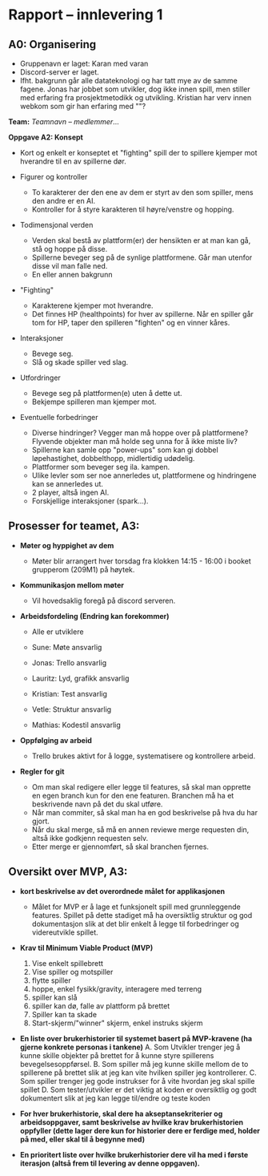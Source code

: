 # Rapport – innlevering 1

## A0: Organisering
* Gruppenavn er laget: Karan med varan
* Discord-server er laget.
* Ifht. bakgrunn går alle datateknologi og har tatt mye av de samme fagene. Jonas har jobbet som utvikler, dog ikke innen spill, men stiller med erfaring fra prosjektmetodikk og utvikling. Kristian har verv innen webkom som gir han erfaring med ""?

**Team:** *Teamnavn* – *medlemmer*...

**Oppgave A2: Konsept**
* Kort og enkelt er konseptet et "fighting" spill der to spillere kjemper mot hverandre til en av spillerne dør. 

* Figurer og kontroller
    * To karakterer der den ene av dem er styrt av den som spiller, mens den andre er en AI.
    * Kontroller for å styre karakteren til høyre/venstre og hopping.

* Todimensjonal verden
    * Verden skal bestå av plattform(er) der hensikten er at man kan gå, stå og hoppe på disse.
    * Spillerne beveger seg på de synlige plattformene. Går man utenfor disse vil man falle ned.
    * En eller annen bakgrunn 

* "Fighting"
    * Karakterene kjemper mot hverandre.
    * Det finnes HP (healthpoints) for hver av spillerne. Når en spiller går tom for HP, taper den spilleren "fighten" og en vinner kåres.

* Interaksjoner
    * Bevege seg.
    * Slå og skade spiller ved slag.

* Utfordringer
    * Bevege seg på plattformen(e) uten å dette ut.
    * Bekjempe spilleren man kjemper mot.

* Eventuelle forbedringer
    * Diverse hindringer? Vegger man må hoppe over på plattformene? Flyvende objekter man må holde seg unna for å ikke miste liv?
    * Spillerne kan samle opp "power-ups" som kan gi dobbel løpehastighet, dobbelthopp, midlertidig udødelig.
    * Plattformer som beveger seg ila. kampen.
    * Ulike levler som ser noe annerledes ut, plattformene og hindringene kan se annerledes ut. 
    * 2 player, altså ingen AI.
    * Forskjellige interaksjoner (spark...).




## Prosesser for teamet, A3:

* **Møter og hyppighet av dem**
    * Møter blir arrangert hver torsdag fra klokken 14:15 - 16:00 i booket grupperom (209M1) på høytek. 

* **Kommunikasjon mellom møter**
    * Vil hovedsaklig foregå på discord serveren.

* **Arbeidsfordeling (Endring kan forekommer)**
    * Alle er utviklere

    * Sune: Møte ansvarlig
    * Jonas: Trello ansvarlig
    * Lauritz: Lyd, grafikk ansvarlig
    * Kristian: Test ansvarlig
    * Vetle: Struktur ansvarlig
    * Mathias: Kodestil ansvarlig

* **Oppfølging av arbeid**
    * Trello brukes aktivt for å logge, systematisere og kontrollere arbeid.

* **Regler for git**
    * Om man skal redigere eller legge til features, så skal man opprette en egen branch kun for den ene featuren. Branchen må ha et beskrivende navn på det du skal utføre. 
    * Når man commiter, så skal man ha en god beskrivelse på hva du har gjort.
    * Når du skal merge, så må en annen reviewe merge requesten din, altså ikke godkjenn requesten selv.
    * Etter merge er gjennomført, så skal branchen fjernes.

## Oversikt over MVP, A3:

* **kort beskrivelse av det overordnede målet for applikasjonen**
    * Målet for MVP er å lage et funksjonelt spill med grunnleggende features. Spillet på dette stadiget må ha oversiktlig struktur og god dokumentasjon slik at det blir enkelt å legge til forbedringer og videreutvikle spillet.
* **Krav til Minimum Viable Product (MVP)**
    1. Vise enkelt spillebrett
    2. Vise spiller og motspiller
    3. flytte spiller
    4. hoppe, enkel fysikk/gravity, interagere med terreng
    5. spiller kan slå
    6. spiller kan dø, falle av plattform på brettet
    7. Spiller kan ta skade
    8. Start-skjerm/"winner" skjerm, enkel instruks skjerm

* **En liste over brukerhistorier til systemet basert på MVP-kravene (ha gjerne konkrete personas i tankene)**
    A. Som Utvikler trenger jeg å kunne skille objekter på brettet for å kunne styre spillerens bevegelsesoppførsel. 
    B. Som spiller må jeg kunne skille mellom de to spillerene på brettet slik at jeg kan vite hvilken spiller jeg kontrollerer.
    C. Som spiller trenger jeg gode instrukser for å vite hvordan jeg skal spille spillet
    D. Som tester/utvikler er det viktig at koden er oversiktlig og godt dokumentert slik at jeg kan legge til/endre og teste koden
* **For hver brukerhistorie, skal dere ha akseptansekriterier og arbeidsoppgaver, samt beskrivelse av hvilke krav brukerhistorien oppfyller (dette lager dere kun for historier dere er ferdige med, holder på med, eller skal til å begynne med)**

* **En prioritert liste over hvilke brukerhistorier dere vil ha med i første iterasjon (altså frem til levering av denne oppgaven).**

 
